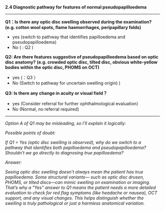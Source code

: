 **2.4 Diagnostic pathway for features of normal pseudopapilloedema**

---

**Q1：Is there any optic disc swelling observed during the examination?**
**(e.g. cotton wool spots, flame haemorrhages, peripapillary folds)**
- yes (switch to pathway that identifies papilloedema and pseudopapilloedema)
- No ( : Q2 )
  

**Q2: Are there features suggestive of pseudopapilloedema based on optic disc anatomy?**
**(e.g. crowded optic disc, tilted disc, obvious white-yellow bodies within the optic disc, PHOMS on OCT)**
- yes (：Q3 ）
- No (Switch to pathway for uncertain swelling origin) )


**Q3: Is there any change in acuity or visual field？**
- yes (Consider referral for further ophthalmological evaluation）
- No (Normal, no referral required)

---

_Option A of Q1 may be misleading, so I'll explain it logically:_

_Possible points of doubt:_

 _If Q1 = Yes (optic disc swelling is observed), why do we switch to a pathway that identifies both papilloedema and pseudopapilloedema? Shouldn’t we go directly to diagnosing true papilloedema?_

 
_Answer:_

_Seeing optic disc swelling doesn’t always mean the patient has true papilloedema. Some structural variants— such as optic disc drusen, PHOMS, or tilted discs—can mimic swelling on examination or imaging. That’s why a "Yes" answer to Q1 means the patient needs a more detailed evaluation to check for red flag symptoms (like headache or nausea), OCT support, and any visual changes. This helps distinguish whether the swelling is truly pathological or just a harmless anatomical variation._
